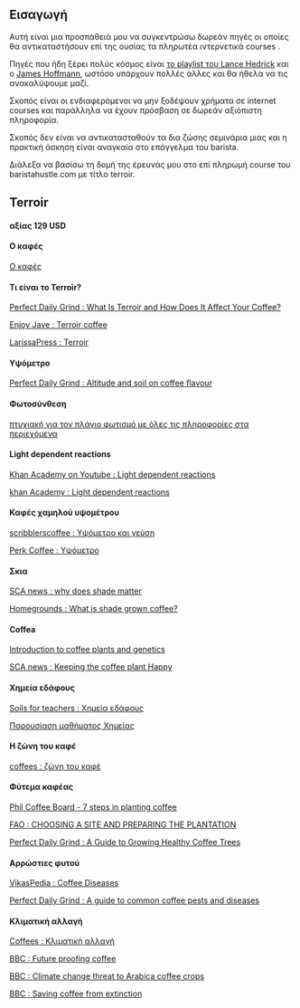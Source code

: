 ## Εισαγωγή

Αυτή είναι μια προσπάθειά μου να συγκεντρώσω δωρεάν πηγές οι οποίες θα αντικαταστήσουν επί της ουσίας τα πληρωτέα ιντερνετικά courses . 

Πηγές που ήδη ξέρει πολύς κόσμος είναι [το playlist του Lance Hedrick](https://www.youtube.com/playlist?list=PL0BqZlXENXW9f9ZHYEV7K2n57HntBC7Ed) και ο [James Hoffmann](https://www.youtube.com/channel/UCMb0O2CdPBNi-QqPk5T3gsQ), ωστόσο υπάρχουν πολλές άλλες και θα ήθελα να τις ανακαλύψουμε μαζί.

Σκοπός είναι οι ενδιαφερόμενοι να μην ξοδέψουν χρήματα σε internet courses και παράλληλα να έχουν πρόσβαση σε δωρεάν αξιόπιστη πληροφορία.

Σκοπός δεν είναι να αντικατασταθούν τα δια ζώσης σεμινάρια μιας και η πρακτική άσκηση είναι αναγκαία στο επάγγελμα του barista.

Διάλεξα να βασίσω τη δομή της έρευνάς μου στο επί πληρωμή course του baristahustle.com με τίτλο terroir.

## Terroir 
#### αξίας 129 USD

#### Ο καφές
[Ο καφές](https://www.youtube.com/watch?v=uRNci2lywmg)

#### Τι είναι το Terroir?
[Perfect Daily Grind : What Is Terroir and How Does It Affect Your Coffee?](https://perfectdailygrind.com/2018/03/what-is-terroir-and-how-does-it-affect-your-coffee/)

[Enjoy Jave : Terroir coffee](https://enjoyjava.com/terroir-coffee/)

[LarissaPress : Terroir](https://www.larissapress.gr/2022/01/16/terroir-ena-vasiko-stoicheio-stin-taftotita-tou-kafe/)

#### Υψόμετρο
[Perfect Daily Grind : Altitude and soil on coffee flavour](https://perfectdailygrind.com/2017/07/how-to-roast-coffee-from-different-origins/)

#### Φωτοσύνθεση
[πτυχιακή για τον πλάγιο φωτισμό με όλες τις πληροφορίες στα περιεχόμενα](https://www.aua.gr/plantstress/theses/gradMavrogianni2015.pdf)

#### Light dependent reactions
[Khan Academy on Youtube : Light dependent reactions](https://www.youtube.com/watch?v=vEsAtC9d_MQ)

[khan Academy : Light dependent reactions](https://www.khanacademy.org/science/ap-biology/cellular-energetics/photosynthesis/a/light-dependent-reactions)

#### Καφές χαμηλού υψομέτρου
[scribblerscoffee : Υψόμετρο και γεύση](https://scribblerscoffee.com/blogs/news/the-effect-of-altitude-on-coffee-flavor)

[Perk Coffee : Υψόμετρο](https://perkcoffee.co/sg/altitude-affect-taste-coffee/)

#### Σκια
[SCA news : why does shade matter](https://scanews.coffee/2012/04/10/why-does-shade-matter/)

[Homegrounds : What is shade grown coffee?](https://www.homegrounds.co/what-is-shade-grown-coffee/)


#### Coffea
[Introduction to coffee plants and genetics](https://pubs.rsc.org/en/content/chapterhtml/2019/bk9781782620044-00001)

[SCA news : Keeping the coffee plant Happy](https://scanews.coffee/2014/03/08/science-basic-plant-biology-keeping-the-coffee-plant-happy/)

#### Χημεία εδάφους
[Soils for teachers : Χημεία εδάφους](https://www.soils4teachers.org/chemistry/)

[Παρουσίαση μαθήματος Χημείας](https://agroecology.ucsc.edu/about/publications/Teaching-Organic-Farming/PDF-downloads/2.2-soil-chemistry.pdf)

#### Η ζώνη του καφέ
[coffees : ζώνη του καφέ](https://www.coffees.gr/coffee-belt/?s_layout=13)

#### Φύτεμα καφέας
[Phil Coffee Board - 7 steps in planting coffee](https://philcoffeeboard.com/7-steps-in-planting-coffee/)

[FAO : CHOOSING A SITE AND PREPARING THE PLANTATION](https://www.fao.org/3/ad219e/AD219E05.htm)

[Perfect Daily Grind : A Guide to Growing Healthy Coffee Trees](https://perfectdailygrind.com/2017/12/a-guide-to-growing-healthy-coffee-trees/)

#### Αρρώστιες φυτού
[VikasPedia : Coffee Diseases](https://vikaspedia.in/agriculture/crop-production/integrated-pest-managment/ipm-for-commercial-crops/ipm-strategies-for-coffee/coffee-diseases)

[Perfect Daily Grind : A guide to common coffee pests and diseases](https://perfectdailygrind.com/2019/01/a-guide-to-common-coffee-pests-diseases/)

#### Κλιματική αλλαγή
[Coffees : Κλιματική αλλαγή](https://www.coffees.gr/climate-change-coffee/?s_layout=13)

[BBC : Future proofing coffee](https://www.bbc.com/news/science-environment-56804147)

[BBC : Climate change threat to Arabica coffee crops](https://www.bbc.com/news/science-environment-20252472)

[BBC : Saving coffee from extinction](https://www.bbc.com/news/magazine-32736366)


